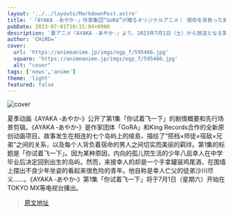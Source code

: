 ```yaml
---
layout: '../../layouts/MarkdownPost.astro'
title: '「AYAKA ‐あやか‐」作家集団“GoRA”が贈るオリジナルアニメ！ 宿命を背負った男たちの切なく美しい絆の物語― 第1話先行カット'
pubDate: 2023-07-01T10:15:04+0900
description: '夏アニメ『AYAKA ‐あやか‐』より、2023年7月1日（土）から放送となる第1話「お前ちょっと飛んでみろ」のあらすじ・先行場面カットが公開された。'
author: 'CHiRO★'
cover:
  url: 'https://animeanime.jp/imgs/ogp_f/595466.jpg'
  square: 'https://animeanime.jp/imgs/ogp_f/595466.jpg'
  alt: "cover"
tags: ['news','anime']
theme: 'light'
featured: false
---
```


![cover](https://animeanime.jp/imgs/ogp_f/595466.jpg)

夏季动画《AYAKA ‐あやか‐》公开了第1集「你试着飞一下」的剧情概要和先行场景剪辑。《AYAKA ‐あやか‐》是作家团体「GoRA」和King Records合作的全新原创动画项目。故事发生在相连的七个岛屿上的绫島，描绘了“搭档×师徒×宿敌×兄弟”之间的关系，以及每个人背负着宿命的男人之间切实而美丽的羁绊。第1集的标题是「你试着飞一下」。因为某种原因，内向的孤儿院生活的少年八凪幸人在中学毕业后决定回到出生的岛屿。然而，来接幸人的却是一个手拿罐装鸡尾酒，在围墙上摆出不良少年坐姿的看起来很危险的青年。他自称是幸人亡父的徒弟沙川尽义......。《AYAKA ‐あやか‐》第1集「你试着飞一下」将于7月1日（星期六）开始在TOKYO MX等电视台播出。

>[原文地址](https://animeanime.jp/article/2023/07/01/78281.html)  